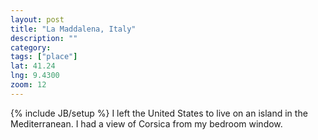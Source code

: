 ```yaml
---
layout: post
title: "La Maddalena, Italy"
description: ""
category: 
tags: ["place"]
lat: 41.24
lng: 9.4300
zoom: 12
---
```

{% include JB/setup %}
I left the United States to live on an island in the Mediterranean.  I had a view of Corsica from my bedroom window. 